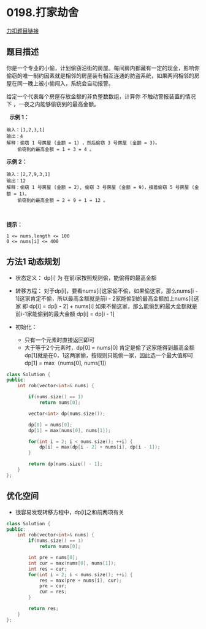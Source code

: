 <p id="打家劫舍"></p>

# 0198.打家劫舍


[力扣题目链接](https://leetcode.cn/problems/house-robber/)    


## 题目描述  


你是一个专业的小偷，计划偷窃沿街的房屋。每间房内都藏有一定的现金，影响你偷窃的唯一制约因素就是相邻的房屋装有相互连通的防盗系统，如果两间相邻的房屋在同一晚上被小偷闯入，系统会自动报警。

给定一个代表每个房屋存放金额的非负整数数组，计算你 不触动警报装置的情况下 ，一夜之内能够偷窃到的最高金额。

 
**示例 1：**

    输入：[1,2,3,1]
    输出：4
    解释：偷窃 1 号房屋 (金额 = 1) ，然后偷窃 3 号房屋 (金额 = 3)。
        偷窃到的最高金额 = 1 + 3 = 4 。

**示例 2：**

    输入：[2,7,9,3,1]
    输出：12
    解释：偷窃 1 号房屋 (金额 = 2), 偷窃 3 号房屋 (金额 = 9)，接着偷窃 5 号房屋 (金额 = 1)。
        偷窃到的最高金额 = 2 + 9 + 1 = 12 。
 

**提示：**

    1 <= nums.length <= 100
    0 <= nums[i] <= 400  



## 方法1 动态规划  

* 状态定义： dp[i] 为 在前i家按照规则偷，能偷得的最高金额  

* 转移方程： 对于dp[i]，要看nums[i]这家偷不偷，如果偷这家，那么nums[i - 1]这家肯定不偷，所以最高金额就是前i - 2家能偷到的最高金额加上nums[i]这家 即 dp[i] = dp[i - 2] + nums[i]  如果不偷这家，那么能偷到的最大金额就是前i-1家能偷到的最大金额  dp[i] = dp[i - 1]  

* 初始化：
    * 只有一个元素时直接返回即可 
    * 大于等于2个元素时，dp[0] = nums[0] 肯定是偷了这家能得到最高金额  dp[1]就是在0，1这两家偷，按规则只能偷一家，因此选一个最大值即可 dp[1] = max（nums[0], nums[1]）  


```cpp
class Solution {
public:
    int rob(vector<int>& nums) {

        if(nums.size() == 1)
            return nums[0];

        vector<int> dp(nums.size());

        dp[0] = nums[0];
        dp[1] = max(nums[0], nums[1]);

        for(int i = 2; i < nums.size(); ++i) {
            dp[i] = max(dp[i - 2] + nums[i], dp[i - 1]);
        }

        return dp[nums.size() - 1];
    }
};
```


## 优化空间  

* 很容易发现转移方程中，dp[i]之和前两项有关  


```cpp
class Solution {
public:
    int rob(vector<int>& nums) {
        if(nums.size() == 1)
            return nums[0];

        int pre = nums[0];
        int cur = max(nums[0], nums[1]);
        int res = cur;
        for(int i = 2; i < nums.size(); ++i) {
            res = max(pre + nums[i], cur);
            pre = cur;
            cur = res;
        }

        return res;
    }
};
```
    

